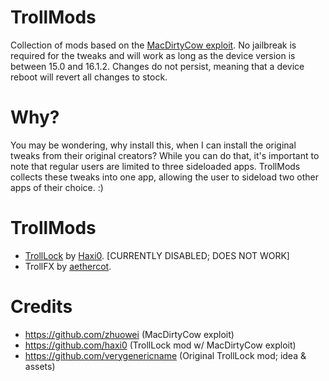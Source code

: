 # TrollMods
Collection of mods based on the [MacDirtyCow exploit](https://github.com/zhuowei/MacDirtyCowDemo/blob/main/vm_unaligned_copy_switch_race.c). No jailbreak is required for the tweaks and will work as long as the device version is between 15.0 and 16.1.2. Changes do not persist, meaning that a device reboot will revert all changes to stock.

# Why?
You may be wondering, why install this, when I can install the original tweaks from their original creators? While you can do that, it's important to note that regular users are limited to three sideloaded apps. TrollMods collects these tweaks into one app, allowing the user to sideload two other apps of their choice. :)
 
# TrollMods
* [TrollLock](https://github.com/haxi0/TrollLock-Reborn) by [Haxi0](https://github.com/haxi0). [CURRENTLY DISABLED; DOES NOT WORK]
* TrollFX by [aethercot](https://github.com/aethercot).
 
# Credits
- https://github.com/zhuowei (MacDirtyCow exploit)
- https://github.com/haxi0 (TrollLock mod w/ MacDirtyCow exploit)
- https://github.com/verygenericname (Original TrollLock mod; idea & assets)
